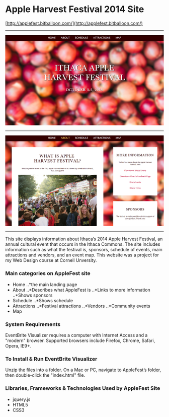 Apple Harvest Festival 2014 Site
=====
[http://applefest.bitballoon.com/](http://applefest.bitballoon.com/)
- - - - -
![screenshot1](https://raw.githubusercontent.com/michellehn/AppleFest/master/images/screenshots/screenshot1.png)
- - - - -
![screenshot2](https://raw.githubusercontent.com/michellehn/AppleFest/master/images/screenshots/screenshot2.png)
- - - - -

This site displays information about Ithaca’s 2014 Apple Harvest Festival, an annual cultural event that occurs in the Ithaca Commons. The site includes information such as what the festival is, sponsors, schedule of events, main attractions and vendors, and an event map. This website was a project for my Web Design course at Cornell Unversity.


### Main categories on AppleFest site
- Home
..*the main landing page
- About
..*Describes what AppleFest is
..*Links to more information
..*Shows sponsors
- Schedule
..*Shows schedule
- Attractions
..*Festival attractions
..*Vendors
..*Community events
- Map


### System Requirements
EventBrite Visualizer requires a computer with Internet Access and a
"modern" browser.  Supported browsers include Firefox, Chrome, Safari,
Opera, IE9+.


### To Install & Run EventBrite Visualizer
Unzip the files into a folder.  On a Mac or PC, navigate to
AppleFest’s folder, then double-click the "index.html" file.


### Libraries, Frameworks & Technologies Used by AppleFest Site
- jquery.js
- HTML5
- CSS3
